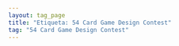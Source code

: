 ```yaml
---
layout: tag_page
title: "Etiqueta: 54 Card Game Design Contest"
tag: "54 Card Game Design Contest"
---
```

